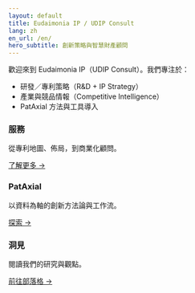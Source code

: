 ```yaml
---
layout: default
title: Eudaimonia IP / UDIP Consult
lang: zh
en_url: /en/
hero_subtitle: 創新策略與智慧財產顧問
---
```


歡迎來到 Eudaimonia IP（UDIP Consult）。我們專注於：

- 研發／專利策略（R&D + IP Strategy）
- 產業與競品情報（Competitive Intelligence）
- PatAxial 方法與工具導入

<div class="card-grid">
  <div class="card">
    <h3>服務</h3>
    <p>從專利地圖、佈局，到商業化顧問。</p>
    <p><a href="{{ '/services/' | relative_url }}">了解更多 →</a></p>
  </div>
  <div class="card">
    <h3>PatAxial</h3>
    <p>以資料為軸的創新方法論與工作流。</p>
    <p><a href="{{ '/pataxial/' | relative_url }}">探索 →</a></p>
  </div>
  <div class="card">
    <h3>洞見</h3>
    <p>閱讀我們的研究與觀點。</p>
    <p><a href="{{ '/blog/' | relative_url }}">前往部落格 →</a></p>
  </div>
</div>
